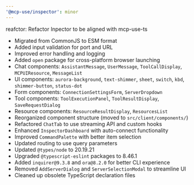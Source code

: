 ```yaml
---
'@mcp-use/inspector': minor
---
```



reafctor: Refactor Inpector to be aligned with mcp-use-ts

   - Migrated from CommonJS to ESM format
   - Added input validation for port and URL
   - Improved error handling and logging
   - Added `open` package for cross-platform browser launching
   - Chat components: `AssistantMessage`, `UserMessage`, `ToolCallDisplay`, `MCPUIResource`, `MessageList`
   - UI components: `aurora-background`, `text-shimmer`, `sheet`, `switch`, `kbd`, `shimmer-button`, `status-dot`
   - Form components: `ConnectionSettingsForm`, `ServerDropdown`
   - Tool components: `ToolExecutionPanel`, `ToolResultDisplay`, `SaveRequestDialog`
   - Resource components: `ResourceResultDisplay`, `ResourcesList`
   - Reorganized component structure (moved to `src/client/components/`)
   - Refactored `ChatTab` to use streaming API and custom hooks
   - Enhanced `InspectorDashboard` with auto-connect functionality
   - Improved `CommandPalette` with better item selection
   - Updated routing to use query parameters
   - Updated `@types/node` to 20.19.21
   - Upgraded `@typescript-eslint` packages to 8.46.1
   - Added `inquirer@9.3.8` and `ora@8.2.0` for better CLI experience
   - Removed `AddServerDialog` and `ServerSelectionModal` to streamline UI
   - Cleaned up obsolete TypeScript declaration files
